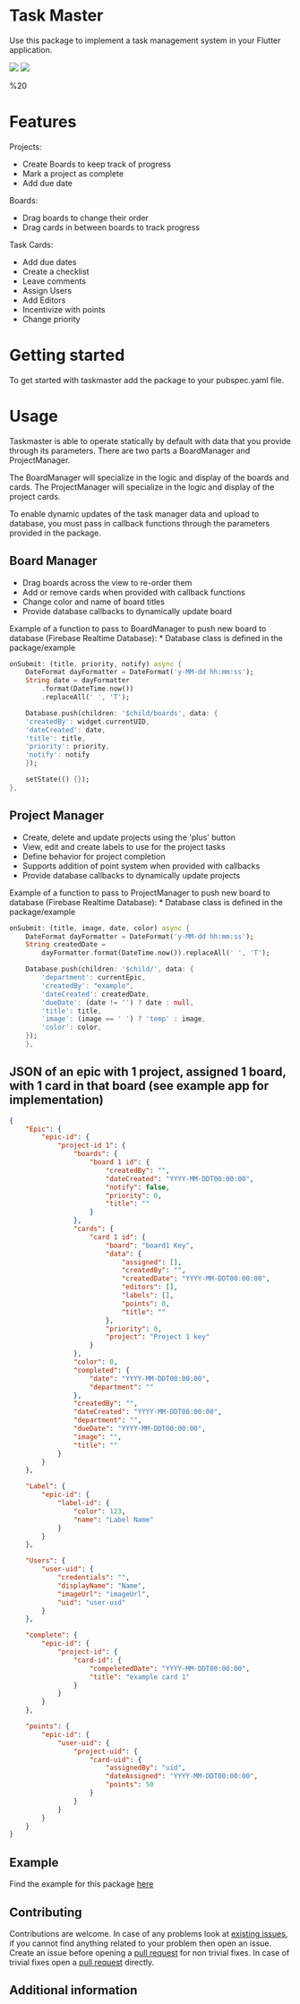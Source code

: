 <!--
This README describes the package. If you publish this package to pub.dev,
this README's contents appear on the landing page for your package.

For information about how to write a good package README, see the guide for
[writing package pages](https://dart.dev/guides/libraries/writing-package-pages).

For general information about developing packages, see the Dart guide for
[creating packages](https://dart.dev/guides/libraries/create-library-packages)
and the Flutter guide for
[developing packages and plugins](https://flutter.dev/developing-packages).
-->

# Task Master

Use this package to implement a task management system in your Flutter application.

![](./docs/Feature%20Walkthrough.gif)
![](./docs/Task%20Manager.png)

%20

# Features

Projects:
- Create Boards to keep track of progress 
- Mark a project as complete
- Add due date

Boards:
- Drag boards to change their order
- Drag cards in between boards to track progress

Task Cards:
- Add due dates
- Create a checklist
- Leave comments
- Assign Users
- Add Editors
- Incentivize with points
- Change priority


# Getting started

To get started with taskmaster add the package to your pubspec.yaml file.

# Usage

Taskmaster is able to operate statically by default with data that you provide through its parameters. There are two parts a BoardManager and ProjectManager.

The BoardManager will specialize in the logic and display of the boards and cards. 
The ProjectManager will specialize in the logic and display of the project cards.

To enable dynamic updates of the task manager data and upload to database, you must pass in callback functions through the parameters provided in the package.

## Board Manager

- Drag boards across the view to re-order them
- Add or remove cards when provided with callback functions
- Change color and name of board titles
- Provide database callbacks to dynamically update board

Example of a function to pass to BoardManager to push new board to database (Firebase Realtime Database):
\* Database class is defined in the package/example

```dart
onSubmit: (title, priority, notify) async {
    DateFormat dayFormatter = DateFormat('y-MM-dd hh:mm:ss');
    String date = dayFormatter
        .format(DateTime.now())
        .replaceAll(' ', 'T');

    Database.push(children: '$child/boards', data: {
    'createdBy': widget.currentUID,
    'dateCreated': date,
    'title': title,
    'priority': priority,
    'notify': notify
    });

    setState(() {});
},
```

## Project Manager

- Create, delete and update projects using the 'plus' button
- View, edit and create labels to use for the project tasks
- Define behavior for project completion
- Supports addition of point system when provided with callbacks
- Provide database callbacks to dynamically update projects

Example of a function to pass to ProjectManager to push new board to database (Firebase Realtime Database):
\* Database class is defined in the package/example

```dart
onSubmit: (title, image, date, color) async {
    DateFormat dayFormatter = DateFormat('y-MM-dd hh:mm:ss');
    String createdDate =
        dayFormatter.format(DateTime.now()).replaceAll(' ', 'T');

    Database.push(children: '$child/', data: {
        'department': currentEpic,
        'createdBy': "example",
        'dateCreated': createdDate,
        'dueDate': (date != '') ? date : null,
        'title': title,
        'image': (image == ' ') ? 'temp' : image,
        'color': color,
    });
    },
```

## JSON of an epic with 1 project, assigned 1 board, with 1 card in that board (see example app for implementation)
```json
{
    "Epic": {
        "epic-id": {
            "project-id 1": {
                "boards": {
                    "board 1 id": {
                        "createdBy": "",
                        "dateCreated": "YYYY-MM-DDT00:00:00",
                        "notify": false,
                        "priority": 0,
                        "title": ""
                    }
                },
                "cards": {
                    "card 1 id": {
                        "board": "board1 Key",
                        "data": {
                            "assigned": [],
                            "createdBy": "",
                            "createdDate": "YYYY-MM-DDT00:00:00",
                            "editors": [],
                            "labels": [],
                            "points": 0,
                            "title": ""
                        },
                        "priority": 0,
                        "project": "Project 1 key"
                    }
                },
                "color": 0,
                "completed": {
                    "date": "YYYY-MM-DDT00:00:00",
                    "department": ""
                },
                "createdBy": "",
                "dateCreated": "YYYY-MM-DDT00:00:00",
                "department": "",
                "dueDate": "YYYY-MM-DDT00:00:00",
                "image": "",
                "title": ""
            }
        }
    },

    "Label": {
        "epic-id": {
            "label-id": {
                "color": 123,
                "name": "Label Name"
            }
        }
    },

    "Users": {
        "user-uid": {
            "credentials": "",
            "displayName": "Name",
            "imageUrl": "imageUrl",
            "uid": "user-uid"
        }
    },

    "complete": {
        "epic-id": {
            "project-id": {
                "card-id": {
                    "compeletedDate": "YYYY-MM-DDT00:00:00",
                    "title": "example card 1"
                }
            }
        }
    },

    "points": {
        "epic-id": {
            "user-uid": {
                "project-uid": {
                    "card-uid": {
                        "assignedBy": "uid",
                        "dateAssigned": "YYYY-MM-DDT00:00:00",
                        "points": 50
                    }
                }
            }
        }
    }
}
```

## Example

Find the example for this package [here]()

## Contributing

Contributions are welcome. In case of any problems look at [existing issues](), if you cannot find anything related to your problem then open an issue. Create an issue before opening a [pull request]() for non trivial fixes. In case of trivial fixes open a [pull request]() directly.

## Additional information


